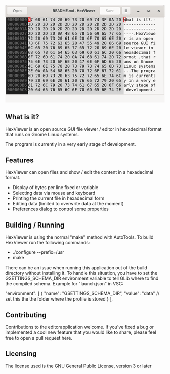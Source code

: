 ![image](https://github.com/RPerlich/Gnome-HexViewer/blob/master/screenshot/1.png)

What is it?
-------------------------------
HexViewer is an open source GUI file viewer / editor in hexadecimal format 
that runs on Gnome Linux systems.

The program is currently in a very early stage of development.

Features
-------------------------------
HexViewer can open files and show / edit the content in a hexadecimal format.

  * Display of bytes per line fixed or variable
  * Selecting data via mouse and keyboard
  * Printing the current file in hexadecimal form
  * Editing data (limited to overwrite data at the moment)
  * Preferences dialog to control some properties

Building / Running
-------------------------------
HexViewer is using the normal "make" method with AutoTools.
To build HexViewer run the following commands:
  * ./configure --prefix=/usr
  * make

There can be an issue when running this application out of the build directory
without installing it. To handle this situation, you have to set the 
GSETTINGS_SCHEMA_DIR environment variable to tell GLib where to find the 
compiled schema. Example for "launch.json" in VSC:

"environment": [
  {
    "name": "GSETTINGS_SCHEMA_DIR",
    "value": "data" // set this the the folder where the profile is stored
  }
],

Contributing
-------------------------------
Contributions to the editorapplication welcome.
If you've fixed a bug or implemented a cool new feature that 
you would like to share, please feel free to open a pull request here.

Licensing
-------------------------------
The license used is the GNU General Public License, version 3 or later
